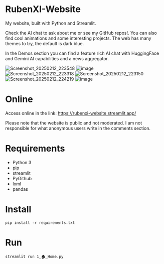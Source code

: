 # RubenXI-Website
 My website, built with Python and Streamlit. 

Check the AI chat to ask about me or see my GitHub repos!. You can also find cool animations and some interesting projects. The web has many themes to try, the default is dark blue.

In the Demos section you can find a feature rich AI chat with HuggingFace and Gemini AI capabilities and a news aggregator.

![Screenshot_20250212_223548](https://github.com/user-attachments/assets/8dbb2ee2-ef64-4f9f-a073-55b83fac8d68)
![image](https://github.com/user-attachments/assets/bbadf019-ed46-4937-b71f-86d4a5cdbfe4)
![Screenshot_20250212_223318](https://github.com/user-attachments/assets/2f1dd594-83f2-4d22-9c06-877ee60c9d1a)
![Screenshot_20250212_223150](https://github.com/user-attachments/assets/8b926f93-a65f-42b7-b90a-a570b4ed7cd5)
![Screenshot_20250212_224219](https://github.com/user-attachments/assets/ae3940f3-ac23-42d9-9975-26f8a8684e73)
![image](https://github.com/user-attachments/assets/368d927a-4eeb-4591-8811-1ace1e01b782)


# Online
Access online in the link:
https://rubenxi-website.streamlit.app/

Please note that the website is public and not moderated. I am not responsible for what anonymous users write in the comments section.

# Requirements
- Python 3
- pip
- streamlit
- PyGithub
- lxml
- pandas

# Install
```
pip install -r requirements.txt
```

# Run
```
streamlit run 1_🏠_Home.py
```
